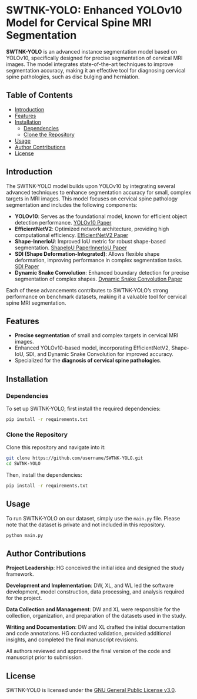 
# SWTNK-YOLO: Enhanced YOLOv10 Model for Cervical Spine MRI Segmentation

**SWTNK-YOLO** is an advanced instance segmentation model based on YOLOv10, specifically designed for precise segmentation of cervical MRI images. The model integrates state-of-the-art techniques to improve segmentation accuracy, making it an effective tool for diagnosing cervical spine pathologies, such as disc bulging and herniation.

## Table of Contents

- [Introduction](#introduction)
- [Features](#features)
- [Installation](#installation)
  - [Dependencies](#dependencies)
  - [Clone the Repository](#clone-the-repository)
- [Usage](#usage)
- [Author Contributions](#author-contributions)
- [License](#license)

## Introduction

The SWTNK-YOLO model builds upon YOLOv10 by integrating several advanced techniques to enhance segmentation accuracy for small, complex targets in MRI images. This model focuses on cervical spine pathology segmentation and includes the following components:

- **YOLOv10**: Serves as the foundational model, known for efficient object detection performance. [YOLOv10 Paper](https://arxiv.org/pdf/2405.14458)
- **EfficientNetV2**: Optimized network architecture, providing high computational efficiency. [EfficientNetV2 Paper](https://arxiv.org/pdf/2104.00298)
- **Shape-InnerIoU**: Improved IoU metric for robust shape-based segmentation. [ShapeIoU Paper](https://arxiv.org/pdf/2312.17663)[InnerIoU Paper](https://arxiv.org/pdf/2311.02877)
- **SDI (Shape Deformation-Integrated)**: Allows flexible shape deformation, improving performance in complex segmentation tasks. [SDI Paper](https://arxiv.org/pdf/2311.17791v1)
- **Dynamic Snake Convolution**: Enhanced boundary detection for precise segmentation of complex shapes. [Dynamic Snake Convolution Paper](https://arxiv.org/pdf/2307.08388)

Each of these advancements contributes to SWTNK-YOLO’s strong performance on benchmark datasets, making it a valuable tool for cervical spine MRI segmentation.

## Features

- **Precise segmentation** of small and complex targets in cervical MRI images.
- Enhanced YOLOv10-based model, incorporating EfficientNetV2, Shape-IoU, SDI, and Dynamic Snake Convolution for improved accuracy.
- Specialized for the **diagnosis of cervical spine pathologies**.

## Installation

### Dependencies

To set up SWTNK-YOLO, first install the required dependencies:

```bash
pip install -r requirements.txt
```

### Clone the Repository

Clone this repository and navigate into it:

```bash
git clone https://github.com/username/SWTNK-YOLO.git
cd SWTNK-YOLO
```

Then, install the dependencies:

```bash
pip install -r requirements.txt
```

## Usage

To run SWTNK-YOLO on our dataset, simply use the `main.py` file. Please note that the dataset is private and not included in this repository.

```bash
python main.py
```

## Author Contributions

**Project Leadership**: HG conceived the initial idea and designed the study framework.

**Development and Implementation**: DW, XL, and WL led the software development, model construction, data processing, and analysis required for the project.

**Data Collection and Management**: DW and XL were responsible for the collection, organization, and preparation of the datasets used in the study.

**Writing and Documentation**: DW and XL drafted the initial documentation and code annotations. HG conducted validation, provided additional insights, and completed the final manuscript revisions.

All authors reviewed and approved the final version of the code and manuscript prior to submission.

## License

SWTNK-YOLO is licensed under the [GNU General Public License v3.0](https://www.gnu.org/licenses/gpl-3.0.en.html).
